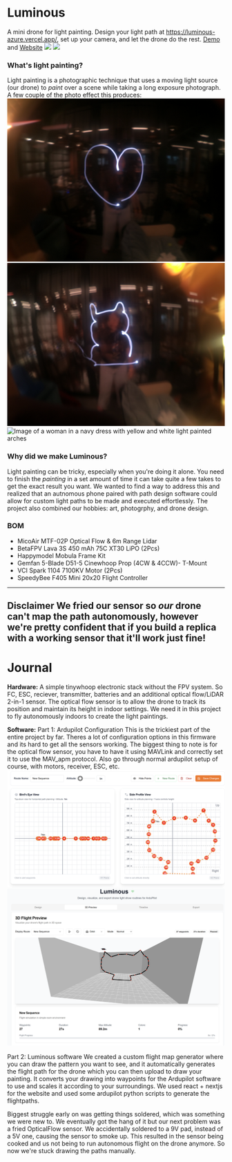 # Luminous 
A mini drone for light painting. Design your light path at https://luminous-azure.vercel.app/, set up your camera, and let the drone do the rest. [Demo](https://youtube.com/shorts/4vx-aAUTTUI?si=ylf-yEw3OeNfD0n1) and [Website](https://luminous-azure.vercel.app/)
![](https://hc-cdn.hel1.your-objectstorage.com/s/v3/70b0d1db7289c978004c9860e64a17e661531093_img_8569.jpg)
![](https://hc-cdn.hel1.your-objectstorage.com/s/v3/c49f2110937be9f2f97de7602ea717568374698c_image.png)

### What's light painting?
Light painting is a photographic technique that uses a moving light source (our drone) to *paint* over a scene while taking a long exposure photograph. A few couple of the photo effect this produces:
![Ruby](/public/heart.JPG)
![Ghub](/public/ghub.JPG)
![Image of a woman in a navy dress with yellow and white light painted arches](https://sublument.com/images/l/i/g/h/t/light-painting-cristina-1515-102010df.jpg)


### Why did we make Luminous?
Light painting can be tricky, especially when you're doing it alone. You need to finish the *painting* in a set amount of time it can take quite a few takes to get the exact result you want. We wanted to find a way to address this and realized that an autnomous phone paired with path design software could allow for custom light paths to be made and executed effortlessly.
The project also combined our hobbies: art, photogrphy, and drone design. 

### BOM
- MicoAir MTF-02P Optical Flow & 6m Range Lidar
- BetaFPV Lava 3S 450 mAh 75C XT30 LiPO (2Pcs)
- Happymodel Mobula Frame Kit
- Gemfan 5-Blade D51-5 Cinewhoop Prop (4CW & 4CCW)- T-Mount
- VCI Spark 1104 7100KV Motor (2Pcs)
- SpeedyBee F405 Mini 20x20 Flight Controller
---
**Disclaimer**
We fried our sensor so *our* drone can't map the path autonomously, however we're pretty confident that if you build a replica with a working sensor that it'll work just fine!
---
# Journal 
**Hardware:**
A simple tinywhoop electronic stack without the FPV system. So FC, ESC, reciever, transmitter, batteries and an additional optical flow/LiDAR 2-in-1 sensor.
The optical flow sensor is to allow the drone to track its position and maintain its height in indoor settings. We need it in this project to fly autonomously indoors to create the light paintings.

**Software:**
Part 1: Ardupilot Configuration
This is the trickiest part of the entire project by far. Theres a lot of configuration options in this firmware and its hard to get all the sensors working. The biggest thing to note is for the optical flow sensor, you have to have it using MAVLink and correctly set it to use the MAV_apm protocol. Also go through normal ardupilot setup of course, with motors, receiver, ESC, etc.
![website](/public/website.png)
![render](/public/render.png)

Part 2: Luminous software
We created a custom flight map generator where you can draw the pattern you want to see, and it automatically generates the flight path for the drone which you can then upload to draw your painting. It converts your drawing into waypoints for the Ardupilot software to use and scales it according to your surroundings. We used react + nextjs for the website and used some ardupilot python scripts to generate the flightpaths.

Biggest struggle early on was getting things soldered, which was something we were new to. We eventually got the hang of it but our next problem was a fried OpticalFlow sensor. We accidentally soldered to a 9V pad, instead of a 5V one, causing the sensor to smoke up. This resulted in the sensor being cooked and us not being to run autonomous flight on the drone anymore. So now we're stuck drawing the paths manually.
